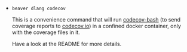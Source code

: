 * `beaver dlang codecov`

  This is a convenience command that will run [codecov-bash](https://github.com/codecov/codecov-bash) (to send coverage reports to [codecov.io](https://codecov.io/)) in a confined docker container, only with the coverage files in it.

  Have a look at the README for more details.
